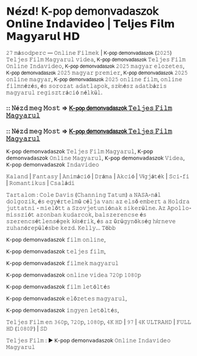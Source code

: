 # 𝗡𝗲́𝘇𝗱! 𝖪-𝗉𝗈𝗉 𝖽𝖾𝗆𝗈𝗇𝗏𝖺𝖽𝖺𝗌𝗓𝗈𝗄 𝗢𝗻𝗹𝗶𝗻𝗲 𝗜𝗻𝗱𝗮𝘃𝗶𝗱𝗲𝗼 | 𝗧𝗲𝗹𝗷𝗲𝘀 𝗙𝗶𝗹𝗺 𝗠𝗮𝗴𝘆𝗮𝗿𝘂𝗹 𝗛𝗗
𝟸𝟽 𝚖á𝚜𝚘𝚍𝚙𝚎𝚛𝚌 — 𝙾𝚗𝚕𝚒𝚗𝚎 𝙵𝚒𝚕𝚖𝚎𝚔 | 𝖪-𝗉𝗈𝗉 𝖽𝖾𝗆𝗈𝗇𝗏𝖺𝖽𝖺𝗌𝗓𝗈𝗄 (𝟸𝟶𝟸𝟻) 𝚃𝚎𝚕𝚓𝚎𝚜 𝙵𝚒𝚕𝚖 𝙼𝚊𝚐𝚢𝚊𝚛𝚞𝚕 𝚟𝚒𝚍𝚎𝚊, 𝖪-𝗉𝗈𝗉 𝖽𝖾𝗆𝗈𝗇𝗏𝖺𝖽𝖺𝗌𝗓𝗈𝗄 𝚃𝚎𝚕𝚓𝚎𝚜 𝙵𝚒𝚕𝚖 𝙾𝚗𝚕𝚒𝚗𝚎 𝙸𝚗𝚍𝚊𝚟𝚒𝚍𝚎𝚘, 𝖪-𝗉𝗈𝗉 𝖽𝖾𝗆𝗈𝗇𝗏𝖺𝖽𝖺𝗌𝗓𝗈𝗄 𝟸𝟶𝟸𝟻 𝚖𝚊𝚐𝚢𝚊𝚛 𝚎𝚕𝚘𝚣𝚎𝚝𝚎𝚜, 𝖪-𝗉𝗈𝗉 𝖽𝖾𝗆𝗈𝗇𝗏𝖺𝖽𝖺𝗌𝗓𝗈𝗄 𝟸𝟶𝟸𝟻 𝚖𝚊𝚐𝚢𝚊𝚛 𝚙𝚛𝚎𝚖𝚒𝚎𝚛, 𝖪-𝗉𝗈𝗉 𝖽𝖾𝗆𝗈𝗇𝗏𝖺𝖽𝖺𝗌𝗓𝗈𝗄 𝟸𝟶𝟸𝟻 𝚘𝚗𝚕𝚒𝚗𝚎 𝚖𝚊𝚐𝚢𝚊𝚛, 𝖪-𝗉𝗈𝗉 𝖽𝖾𝗆𝗈𝗇𝗏𝖺𝖽𝖺𝗌𝗓𝗈𝗄 𝟸𝟶𝟸𝟻 𝚘𝚗𝚕𝚒𝚗𝚎 𝚏𝚒𝚕𝚖, 𝚘𝚗𝚕𝚒𝚗𝚎 𝚏𝚒𝚕𝚖𝚗é𝚣é𝚜, é𝚜 𝚜𝚘𝚛𝚘𝚣𝚊𝚝 𝚊𝚍𝚊𝚝𝚕𝚊𝚙𝚘𝚔, 𝚜𝚣í𝚗é𝚜𝚣 𝚊𝚍𝚊𝚝𝚋á𝚣𝚒𝚜 𝚖𝚊𝚐𝚢𝚊𝚛𝚞𝚕 𝚛𝚎𝚐𝚒𝚜𝚣𝚝𝚛á𝚌𝚒ó 𝚗é𝚕𝚔ü𝚕.

### :: 𝙽é𝚣𝚍 𝚖𝚎𝚐 𝙼𝚘𝚜𝚝 => [𝖪-𝗉𝗈𝗉 𝖽𝖾𝗆𝗈𝗇𝗏𝖺𝖽𝖺𝗌𝗓𝗈𝗄 𝚃𝚎𝚕𝚓𝚎𝚜 𝙵𝚒𝚕𝚖 𝙼𝚊𝚐𝚢𝚊𝚛𝚞𝚕](https://tinyurl.com/9756eudu)

### :: 𝙽é𝚣𝚍 𝚖𝚎𝚐 𝙼𝚘𝚜𝚝 => [𝖪-𝗉𝗈𝗉 𝖽𝖾𝗆𝗈𝗇𝗏𝖺𝖽𝖺𝗌𝗓𝗈𝗄 𝚃𝚎𝚕𝚓𝚎𝚜 𝙵𝚒𝚕𝚖 𝙼𝚊𝚐𝚢𝚊𝚛𝚞𝚕](https://tinyurl.com/9756eudu)

𝖪-𝗉𝗈𝗉 𝖽𝖾𝗆𝗈𝗇𝗏𝖺𝖽𝖺𝗌𝗓𝗈𝗄 𝚃𝚎𝚕𝚓𝚎𝚜 𝙵𝚒𝚕𝚖 𝙼𝚊𝚐𝚢𝚊𝚛𝚞𝚕, 𝖪-𝗉𝗈𝗉 𝖽𝖾𝗆𝗈𝗇𝗏𝖺𝖽𝖺𝗌𝗓𝗈𝗄 𝙾𝚗𝚕𝚒𝚗𝚎 𝙼𝚊𝚐𝚢𝚊𝚛𝚞𝚕, 𝖪-𝗉𝗈𝗉 𝖽𝖾𝗆𝗈𝗇𝗏𝖺𝖽𝖺𝗌𝗓𝗈𝗄 𝚅𝚒𝚍𝚎𝚊, 𝖪-𝗉𝗈𝗉 𝖽𝖾𝗆𝗈𝗇𝗏𝖺𝖽𝖺𝗌𝗓𝗈𝗄 𝙸𝚗𝚍𝚊𝚟𝚒𝚍𝚎𝚘

𝙺𝚊𝚕𝚊𝚗𝚍 | 𝙵𝚊𝚗𝚝𝚊𝚜𝚢 | 𝙰𝚗𝚒𝚖á𝚌𝚒ó | 𝙳𝚛á𝚖𝚊 | 𝙰𝚔𝚌𝚒ó | 𝚅í𝚐𝚓á𝚝é𝚔 | 𝚂𝚌𝚒-𝚏𝚒 | 𝚁𝚘𝚖𝚊𝚗𝚝𝚒𝚔𝚞𝚜 | 𝙲𝚜𝚊𝚕á𝚍𝚒

𝚃𝚊𝚛𝚝𝚊𝚕𝚘𝚖 : 𝙲𝚘𝚕𝚎 𝙳𝚊𝚟𝚒𝚜 (𝙲𝚑𝚊𝚗𝚗𝚒𝚗𝚐 𝚃𝚊𝚝𝚞𝚖) 𝚊 𝙽𝙰𝚂𝙰-𝚗á𝚕 𝚍𝚘𝚕𝚐𝚘𝚣𝚒𝚔, é𝚜 𝚎𝚐𝚢é𝚛𝚝𝚎𝚕𝚖ű 𝚌é𝚕𝚓𝚊 𝚟𝚊𝚗: 𝚊𝚣 𝚎𝚕𝚜ő 𝚎𝚖𝚋𝚎𝚛𝚝 𝚊 𝙷𝚘𝚕𝚍𝚛𝚊 𝚓𝚞𝚝𝚝𝚊𝚝𝚗𝚒 - 𝚖𝚒𝚎𝚕ő𝚝𝚝 𝚊 𝚂𝚣𝚘𝚟𝚓𝚎𝚝𝚞𝚗𝚒ó𝚗𝚊𝚔 𝚜𝚒𝚔𝚎𝚛ü𝚕𝚗𝚎. 𝙰𝚣 𝙰𝚙𝚘𝚕𝚕𝚘-𝚖𝚒𝚜𝚜𝚣𝚒ó𝚝 𝚊𝚣𝚘𝚗𝚋𝚊𝚗 𝚔𝚞𝚍𝚊𝚛𝚌𝚘𝚔, 𝚋𝚊𝚕𝚜𝚣𝚎𝚛𝚎𝚗𝚌𝚜𝚎 é𝚜 𝚜𝚣𝚎𝚛𝚎𝚗𝚌𝚜é𝚝𝚕𝚎𝚗𝚜é𝚐𝚎𝚔 𝚔í𝚜é𝚛𝚒𝚔, é𝚜 𝚊𝚣 ű𝚛ü𝚐𝚢𝚗ö𝚔𝚜é𝚐 𝚑í𝚛𝚗𝚎𝚟𝚎 𝚣𝚞𝚑𝚊𝚗ó𝚛𝚎𝚙ü𝚕é𝚜𝚋𝚎 𝚔𝚎𝚣𝚍. 𝙺𝚎𝚕𝚕𝚢… 𝚃ö𝚋𝚋

𝖪-𝗉𝗈𝗉 𝖽𝖾𝗆𝗈𝗇𝗏𝖺𝖽𝖺𝗌𝗓𝗈𝗄 𝚏𝚒𝚕𝚖 𝚘𝚗𝚕𝚒𝚗𝚎,

𝖪-𝗉𝗈𝗉 𝖽𝖾𝗆𝗈𝗇𝗏𝖺𝖽𝖺𝗌𝗓𝗈𝗄 𝚝𝚎𝚕𝚓𝚎𝚜 𝚏𝚒𝚕𝚖,

𝖪-𝗉𝗈𝗉 𝖽𝖾𝗆𝗈𝗇𝗏𝖺𝖽𝖺𝗌𝗓𝗈𝗄 𝚏𝚒𝚕𝚖𝚎𝚔 𝚖𝚊𝚐𝚢𝚊𝚛𝚞𝚕

𝖪-𝗉𝗈𝗉 𝖽𝖾𝗆𝗈𝗇𝗏𝖺𝖽𝖺𝗌𝗓𝗈𝗄 𝚘𝚗𝚕𝚒𝚗𝚎 𝚟𝚒𝚍𝚎𝚊 𝟽𝟸𝟶𝚙 𝟷𝟶𝟾𝟶𝚙

𝖪-𝗉𝗈𝗉 𝖽𝖾𝗆𝗈𝗇𝗏𝖺𝖽𝖺𝗌𝗓𝗈𝗄 𝚏𝚒𝚕𝚖 𝚕𝚎𝚝ö𝚕𝚝é𝚜

𝖪-𝗉𝗈𝗉 𝖽𝖾𝗆𝗈𝗇𝗏𝖺𝖽𝖺𝗌𝗓𝗈𝗄 𝚎𝚕ő𝚣𝚎𝚝𝚎𝚜 𝚖𝚊𝚐𝚢𝚊𝚛𝚞𝚕,

𝖪-𝗉𝗈𝗉 𝖽𝖾𝗆𝗈𝗇𝗏𝖺𝖽𝖺𝗌𝗓𝗈𝗄 𝚒𝚗𝚐𝚢𝚎𝚗 𝚕𝚎𝚝ö𝚕𝚝é𝚜,

𝚃𝚎𝚕𝚓𝚎𝚜 𝙵𝚒𝚕𝚖 𝚎𝚗 𝟹𝟼𝟶𝚙, 𝟽𝟸𝟶𝚙, 𝟷𝟶𝟾𝟶𝚙, 𝟺𝙺 𝙷𝙳 | 𝟿𝟽 | 𝟺𝙺 𝚄𝙻𝚃𝚁𝙰𝙷𝙳 | 𝙵𝚄𝙻𝙻 𝙷𝙳 (𝟷𝟶𝟾𝟶𝙿) | 𝚂𝙳

𝚃𝚎𝚕𝚓𝚎𝚜 𝙵𝚒𝚕𝚖 : ▶️ 𝖪-𝗉𝗈𝗉 𝖽𝖾𝗆𝗈𝗇𝗏𝖺𝖽𝖺𝗌𝗓𝗈𝗄 𝙾𝚗𝚕𝚒𝚗𝚎 𝙸𝚗𝚍𝚊𝚟𝚒𝚍𝚎𝚘 𝙼𝚊𝚐𝚢𝚊𝚛𝚞𝚕
